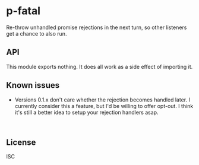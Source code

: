 ﻿
<!--#echo json="package.json" key="name" underline="=" -->
p-fatal
=======
<!--/#echo -->

<!--#echo json="package.json" key="description" -->
Re-throw unhandled promise rejections in the next turn, so other listeners get
a chance to also run.
<!--/#echo -->



API
---

This module exports nothing.
It does all work as a side effect of importing it.



<!--#toc stop="scan" -->



Known issues
------------

* Versions 0.1.x don't care whether the rejection becomes handled later.
  I currently consider this a feature, but I'd be willing to offer opt-out.
  I think it's still a better idea to setup your rejection handlers asap.




&nbsp;


License
-------
<!--#echo json="package.json" key=".license" -->
ISC
<!--/#echo -->
